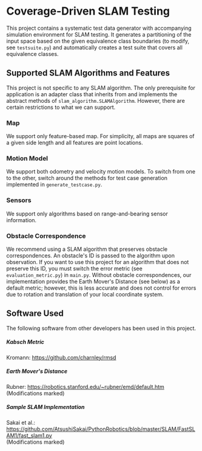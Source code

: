 # Coverage-Driven SLAM Testing

This project contains a systematic test data generator with accompanying simulation environment for SLAM testing. It generates a partitioning of the input space based on the given equivalence class boundaries (to modify, see ``testsuite.py``) and automatically creates a test suite that covers all equivalence classes.

## Supported SLAM Algorithms and Features

This project is not specific to any SLAM algorithm. The only prerequisite for application is an adapter class that inherits from and implements the abstract methods of ``slam_algorithm.SLAMAlgorithm``. However, there are certain restrictions to what we can support.

### Map

We support only feature-based map. For simplicity, all maps are squares of a given side length and all features are point locations.

### Motion Model

We support both odometry and velocity motion models. To switch from one to the other, switch around the methods for test case generation implemented in ``generate_testcase.py``.

### Sensors

We support only algorithms based on range-and-bearing sensor information.

### Obstacle Correspondence

We recommend using a SLAM algorithm that preserves obstacle correspondences. An obstacle's ID is passed to the algorithm upon observation. If you want to use this project for an algorithm that does not preserve this ID, you must switch the error metric (see ``evaluation_metric.py``) in ``main.py``. Without obstacle correspondences, our implementation provides the Earth Mover's Distance (see below) as a default metric; however, this is less accurate and does not control for errors due to rotation and translation of your local coordinate system.

## Software Used

The following software from other developers has been used in this project.

##### Kabsch Metric
Kromann: https://github.com/charnley/rmsd

##### Earth Mover's Distance
Rubner: https://robotics.stanford.edu/~rubner/emd/default.htm <br>
(Modifications marked)

##### Sample SLAM Implementation
Sakai et al.: https://github.com/AtsushiSakai/PythonRobotics/blob/master/SLAM/FastSLAM1/fast_slam1.py <br>
(Modifications marked)
